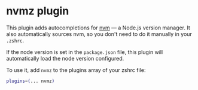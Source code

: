 # nvmz plugin

This plugin adds autocompletions for [nvm](https://github.com/nvm-sh/nvm) — a Node.js version manager. It also
automatically sources nvm, so you don't need to do it manually in your `.zshrc`.

If the node version is set in the `package.json` file, this plugin will automatically load the node version configured.

To use it, add `nvmz` to the plugins array of your zshrc file:

```zsh
plugins=(... nvmz)
```

